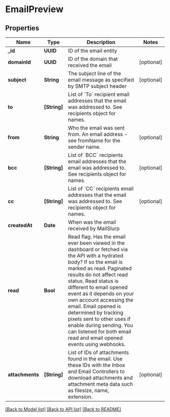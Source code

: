 # EmailPreview

## Properties
Name | Type | Description | Notes
------------ | ------------- | ------------- | -------------
**_id** | **UUID** | ID of the email entity | 
**domainId** | **UUID** | ID of the domain that received the email | [optional] 
**subject** | **String** | The subject line of the email message as specified by SMTP subject header | [optional] 
**to** | **[String]** | List of &#x60;To&#x60; recipient email addresses that the email was addressed to. See recipients object for names. | 
**from** | **String** | Who the email was sent from. An email address - see fromName for the sender name. | [optional] 
**bcc** | **[String]** | List of &#x60;BCC&#x60; recipients email addresses that the email was addressed to. See recipients object for names. | [optional] 
**cc** | **[String]** | List of &#x60;CC&#x60; recipients email addresses that the email was addressed to. See recipients object for names. | [optional] 
**createdAt** | **Date** | When was the email received by MailSlurp | 
**read** | **Bool** | Read flag. Has the email ever been viewed in the dashboard or fetched via the API with a hydrated body? If so the email is marked as read. Paginated results do not affect read status. Read status is different to email opened event as it depends on your own account accessing the email. Email opened is determined by tracking pixels sent to other uses if enable during sending. You can listened for both email read and email opened events using webhooks. | 
**attachments** | **[String]** | List of IDs of attachments found in the email. Use these IDs with the Inbox and Email Controllers to download attachments and attachment meta data such as filesize, name, extension. | [optional] 

[[Back to Model list]](../README#documentation-for-models) [[Back to API list]](../README#documentation-for-api-endpoints) [[Back to README]](../README)


